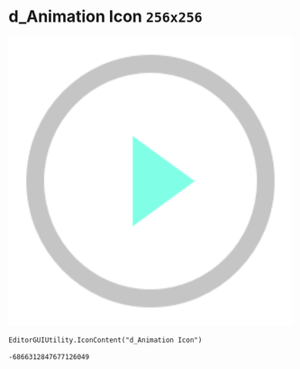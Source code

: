 # d_Animation Icon `256x256`
<img src="/img/d_Animation%20Icon.png" width=512 height=512>

``` CSharp
EditorGUIUtility.IconContent("d_Animation Icon")
```
```
-6866312847677126049
```
